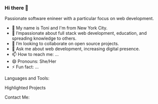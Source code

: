 ### Hi there 👋

<!--
**toniwilliams1/toniwilliams1** is a ✨ _special_ ✨ repository because its `README.md` (this file) appears on your GitHub profile.

Here are some ideas to get you started: -->
Passionate software enineer with a particular focus on web development. 
- 🔭 My name is Toni and I'm from New York City.
- 🌱 I’mpassionate about full stack web development, education, and spreading knowledge to others.
- 👯 I’m looking to collaborate on open source projects.
- 💬 Ask me about web development, increasing digital presence.
- 📫 How to reach me: ...
- 😄 Pronouns: She/Her
- ⚡ Fun fact: ...

Languages and Tools:

Highlighted Projects

Contact Me:
